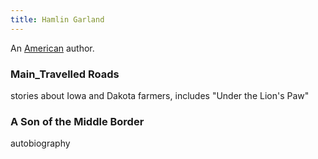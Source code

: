 ```yaml
---
title: Hamlin Garland
---
```


An [American](../index.html) author.

### Main_Travelled Roads

stories about Iowa and Dakota farmers, includes "Under the Lion's Paw"

### A Son of the Middle Border

autobiography
